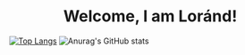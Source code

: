 <H1 style="text-align:center;">Welcome, I am Loránd!</H1>

[![Top Langs](https://github-readme-stats.vercel.app/api/top-langs/?username=KeLorand&layout=compact&theme=dark&count_private=true)](https://github.com/anuraghazra/github-readme-stats)
![Anurag's GitHub stats](https://github-readme-stats.vercel.app/api?username=KeLorand&show_icons=true&theme=dark&count_private=true)
